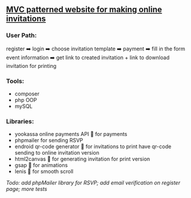 ## [MVC patterned website for making online invitations](https://github.com/neellii/invitte.git)

### User Path:

register :arrow_right: login :arrow_right: choose invitation template :arrow_right: payment :arrow_right: fill in the form event information :arrow_right: get link to created invitation + link to download invitation for printing

### Tools:

- composer
- php OOP
- mySQL

### Libraries:

- yookassa online payments API :small_blue_diamond: for payments
- phpmailer for sending RSVP
- endroid qr-code generator :small_blue_diamond: for invitations to print have qr-code sending to online invitation version
- html2canvas :small_blue_diamond: for generating invitation for print version
- gsap :small_blue_diamond: for animations
- lenis :small_blue_diamond: for smooth scroll

_Todo: add phpMailer library for RSVP; add email verification on register page; more tests_
